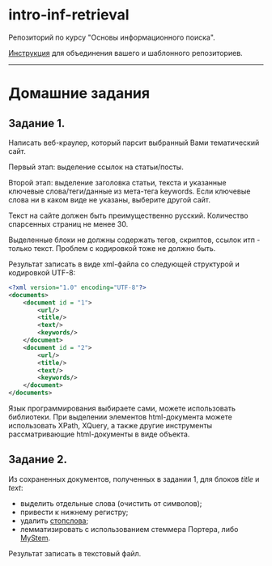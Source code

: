 # intro-inf-retrieval
Репозиторий по курсу "Основы информационного поиска".

[Инструкция](../master/git-tutorial.md#дополнение) для объединения вашего и шаблонного репозиториев.


* * *

# Домашние задания

## Задание 1. 
Написать веб-краулер, который парсит выбранный Вами тематический сайт.

Первый этап: выделение ссылок на статьи/посты.

Второй этап: выделение заголовка статьи, текста и указанные ключевые слова/теги/данные из мета-тега keywords. Если ключевые слова ни в каком виде не указаны, выберите другой сайт.

Текст на сайте должен быть преимущественно русский. Количество спарсенных страниц не менее 30.

Выделенные блоки не должны содержать тегов, скриптов, ссылок итп - только текст. Проблем с кодировкой тоже не должно быть.

Результат записать в виде xml-файла со следующей структурой и кодировкой UTF-8:
```xml
<?xml version="1.0" encoding="UTF-8"?>
<documents>
	<document id = "1">
		<url/>
		<title/>
		<text/>
		<keywords/>
	</document>
	<document id = "2">
		<url/>
		<title/>
		<text/>
		<keywords/>
	</document>
</documents>
```

Язык программирования выбираете сами, можете использовать библиотеки. При выделении элементов html-документа можете использовать XPath, XQuery, а также другие инструменты рассматривающие html-документы в виде объекта.


## Задание 2.
Из сохраненных документов, полученных в задании 1, для блоков *title* и *text*: 
+ выделить отдельные слова (очистить от символов);
+ привести к нижнему регистру;
+ удалить [стопслова](https://github.com/stopwords-iso/stopwords-ru);
+ лемматизировать с использованием стеммера Портера, либо [MyStem](https://yandex.ru/dev/mystem/). 

Результат записать в текстовый файл.
